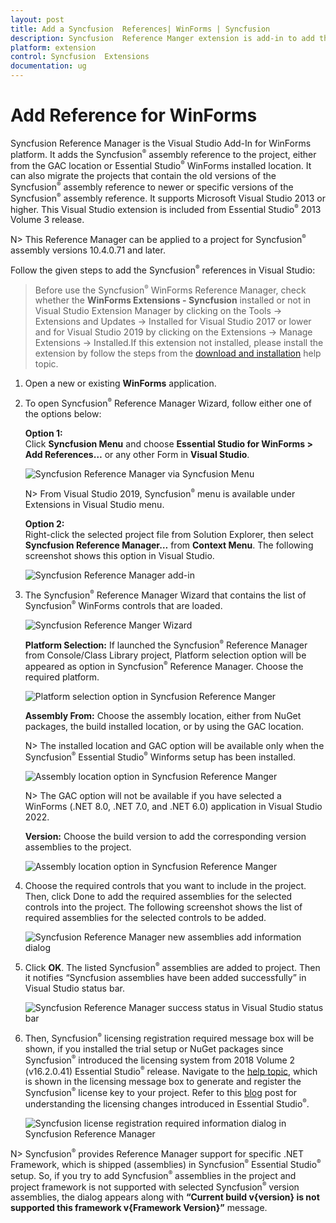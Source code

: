 ```yaml
---
layout: post
title: Add a Syncfusion  References| WinForms | Syncfusion
description: Syncfusion  Reference Manger extension is add-in to add the Syncfusion  references into the WinForms application
platform: extension
control: Syncfusion  Extensions
documentation: ug
---
```


# Add Reference for WinForms

Syncfusion Reference Manager is the Visual Studio Add-In for WinForms platform. It adds the Syncfusion<sup style="font-size:70%">&reg;</sup>  assembly reference to the project, either from the GAC location or Essential Studio<sup style="font-size:70%">&reg;</sup>  WinForms installed location. It can also migrate the projects that contain the old versions of the Syncfusion<sup style="font-size:70%">&reg;</sup>  assembly reference to newer or specific versions of the Syncfusion<sup style="font-size:70%">&reg;</sup>  assembly reference. It supports Microsoft Visual Studio 2013 or higher. This Visual Studio extension is included from Essential Studio<sup style="font-size:70%">&reg;</sup>  2013 Volume 3 release.

N> This Reference Manager can be applied to a project for Syncfusion<sup style="font-size:70%">&reg;</sup>  assembly versions 10.4.0.71 and later.

Follow the given steps to add the Syncfusion<sup style="font-size:70%">&reg;</sup>  references in Visual Studio:

> Before use the Syncfusion<sup style="font-size:70%">&reg;</sup>  WinForms Reference Manager, check whether the **WinForms Extensions - Syncfusion** installed or not in Visual Studio Extension Manager by clicking on the Tools -> Extensions and Updates -> Installed for Visual Studio 2017 or lower and for Visual Studio 2019 by clicking on the Extensions -> Manage Extensions -> Installed.If this extension not installed, please install the extension by follow the steps from the [download and installation](https://help.syncfusion.com/windowsforms/visual-studio-integration/vs2019-extensions/download-and-installation/) help topic.

1. Open a new or existing **WinForms** application.

2. To open Syncfusion<sup style="font-size:70%">&reg;</sup>  Reference Manager Wizard, follow either one of the options below:

   **Option 1:**  
   Click **Syncfusion Menu** and choose **Essential Studio for WinForms > Add References…** or any other Form in **Visual Studio**.

   ![Syncfusion Reference Manager via Syncfusion  Menu](Syncfusion-Reference-Manger_images/Syncfusion_Menu_AddReference.png)

   N> From Visual Studio 2019, Syncfusion<sup style="font-size:70%">&reg;</sup>  menu is available under Extensions in Visual Studio menu.

   **Option 2:**  
   Right-click the selected project file from Solution Explorer, then select **Syncfusion Reference Manager…** from **Context Menu**. The following screenshot shows this option in Visual Studio.   

   ![Syncfusion Reference Manager add-in](Syncfusion-Reference-Manger_images/Syncfusion-Reference-Manger-img1.png)

3. The Syncfusion<sup style="font-size:70%">&reg;</sup>  Reference Manager Wizard that contains the list of Syncfusion<sup style="font-size:70%">&reg;</sup>  WinForms controls that are loaded.

   ![Syncfusion Reference Manger Wizard](Syncfusion-Reference-Manger_images/Syncfusion-Reference-Manger-img2.png)

   **Platform Selection:** If launched the Syncfusion<sup style="font-size:70%">&reg;</sup>  Reference Manager from Console/Class Library project, Platform selection option will be appeared as option in Syncfusion<sup style="font-size:70%">&reg;</sup>  Reference Manager. Choose the required platform. 

   ![Platform selection option in Syncfusion  Reference Manger](Syncfusion-Reference-Manger_images/Syncfusion-Reference-Manger-img3.png)

   **Assembly From:** Choose the assembly location, either from NuGet packages, the build installed location, or by using the GAC location.

   N> The installed location and GAC option will be available only when the Syncfusion<sup style="font-size:70%">&reg;</sup>  Essential Studio<sup style="font-size:70%">&reg;</sup>  Winforms setup has been installed.

   ![Assembly location option in Syncfusion  Reference Manger](Syncfusion-Reference-Manger_images/Syncfusion-Reference-Manger-img4.png)

   N> The GAC option will not be available if you have selected a WinForms (.NET 8.0, .NET 7.0, and .NET 6.0) application in Visual Studio 2022.

   **Version:** Choose the build version to add the corresponding version assemblies to the project.

   ![Assembly location option in Syncfusion  Reference Manger](Syncfusion-Reference-Manger_images/Syncfusion-Reference-Manger1-img4.png)

   
  

4. Choose the required controls that you want to include in the project. Then, click Done to add the required assemblies for the selected controls into the project. The following screenshot shows the list of required assemblies for the selected controls to be added.

   ![Syncfusion Reference Manager new assemblies add information dialog](Syncfusion-Reference-Manger_images/Syncfusion-Reference-Manger-img5.png)

5. Click **OK**. The listed Syncfusion<sup style="font-size:70%">&reg;</sup>  assemblies are added to project. Then it notifies “Syncfusion assemblies have been added successfully” in Visual Studio status bar.

   ![Syncfusion Reference Manager success status in Visual Studio status bar](Syncfusion-Reference-Manger_images/Syncfusion-Reference-Manger-img6.png)

6. Then, Syncfusion<sup style="font-size:70%">&reg;</sup>  licensing registration required message box will be shown, if you installed the trial setup or NuGet packages since Syncfusion<sup style="font-size:70%">&reg;</sup>  introduced the licensing system from 2018 Volume 2 (v16.2.0.41) Essential Studio<sup style="font-size:70%">&reg;</sup>  release. Navigate to the  [help topic](https://help.syncfusion.com/common/essential-studio/licensing/license-key#how-to-generate-syncfusion-license-key), which is shown in the licensing message box to generate and register the Syncfusion<sup style="font-size:70%">&reg;</sup>  license key to your project. Refer to this [blog](https://blog.syncfusion.com/post/Whats-New-in-2018-Volume-2-Licensing-Changes-in-the-1620x-Version-of-Essential-Studio.aspx) post for understanding the licensing changes introduced in Essential Studio<sup style="font-size:70%">&reg;</sup>.

   ![Syncfusion license registration required information dialog in Syncfusion  Reference Manager](Syncfusion-Reference-Manger_images/Syncfusion-Reference-Manger-img7.png)

N>  Syncfusion<sup style="font-size:70%">&reg;</sup>  provides Reference Manager support for specific .NET Framework, which is shipped (assemblies) in Syncfusion<sup style="font-size:70%">&reg;</sup>  Essential Studio<sup style="font-size:70%">&reg;</sup>  setup. So, if you try to add Syncfusion<sup style="font-size:70%">&reg;</sup>  assemblies in the project and project framework is not supported with selected Syncfusion<sup style="font-size:70%">&reg;</sup>  version assemblies, the dialog appears along with **“Current build v{version} is not supported this framework v{Framework Version}”** message.






